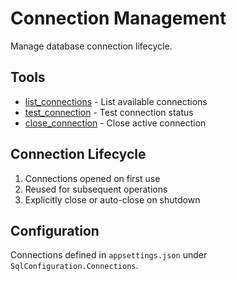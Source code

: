 # Connection Management

Manage database connection lifecycle.

## Tools

- [list_connections](list_connections.md) - List available connections
- [test_connection](test_connection.md) - Test connection status
- [close_connection](close_connection.md) - Close active connection

## Connection Lifecycle

1. Connections opened on first use
2. Reused for subsequent operations
3. Explicitly close or auto-close on shutdown

## Configuration

Connections defined in `appsettings.json` under `SqlConfiguration.Connections`.
